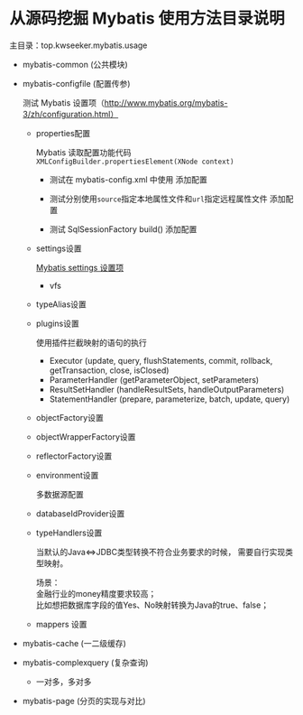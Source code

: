 # 从源码挖掘 Mybatis 使用方法目录说明

主目录：top.kwseeker.mybatis.usage

+ mybatis-common (公共模块)


+ mybatis-configfile (配置传参)

    测试 Mybatis 设置项（http://www.mybatis.org/mybatis-3/zh/configuration.html）
        
    - properties配置
        
        Mybatis 读取配置功能代码 `XMLConfigBuilder.propertiesElement(XNode context)` 
        
        * 测试在 mybatis-config.xml 中使用 <properties> 添加配置
        
        * 测试分别使用`source`指定本地属性文件和`url`指定远程属性文件 添加配置
            
        * 测试 SqlSessionFactory build() 添加配置
                      
    - settings设置
        
        [Mybatis settings 设置项](http://www.mybatis.org/mybatis-3/zh/configuration.html#settings)
        
        * vfs
        
    - typeAlias设置
    
    - plugins设置
    
        使用插件拦截映射的语句的执行
        
        * Executor (update, query, flushStatements, commit, rollback, getTransaction, close, isClosed)
        * ParameterHandler (getParameterObject, setParameters)
        * ResultSetHandler (handleResultSets, handleOutputParameters)
        * StatementHandler (prepare, parameterize, batch, update, query)
    
    - objectFactory设置
    
    - objectWrapperFactory设置
    
    - reflectorFactory设置
    
    - environment设置
    
        多数据源配置
    
    - databaseIdProvider设置
    
    - typeHandlers设置
    
        当默认的Java<=>JDBC类型转换不符合业务要求的时候，
        需要自行实现类型映射。
        
        场景：  
        金融行业的money精度要求较高；  
        比如想把数据库字段的值Yes、No映射转换为Java的true、false；  
       
    - mappers 设置
    
+ mybatis-cache (一二级缓存)

+ mybatis-complexquery (复杂查询)

    - 一对多，多对多
    
+ mybatis-page (分页的实现与对比)
